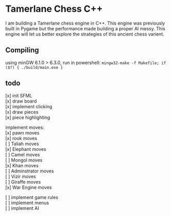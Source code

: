# Tamerlane Chess C++

I am building a Tamerlane chess engine in C++. This engine was previously built in Pygame but the performance made building a proper AI messy. This engine will let us better explore the strategies of this ancient chess varient.

## Compiling

using minGW 6.1.0 > 6.3.0, run in powershell:
`mingw32-make -f Makefile; if ($?) { ./build/main.exe }`

## todo

[x] init SFML  
[x] draw board  
[x] implement clicking  
[x] draw pieces  
[x] piece highlighting

implement moves:  
[x] pawn moves  
[x] rook moves  
[ ] Taliah moves  
[x] Elephant moves  
[ ] Camel moves  
[ ] Mongol moves  
[x] Khan moves  
[ ] Adminstrator moves  
[ ] Vizir moves  
[ ] Giraffe moves  
[x] War Engine moves

[ ] implement game rules  
[ ] implement menus  
[ ] implement AI
